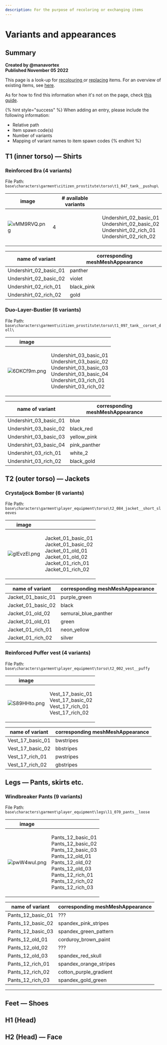 ```yaml
---
description: For the purpose of recoloring or exchanging items
---
```


# Variants and appearances

## Summary <a href="#summary" id="summary"></a>

**Created by @manavortex**\
**Published November 05 2022**

This page is a look-up for [recolouring ](../../../modding-guides/items-equipment/editing-existing-items/changing-materials-colors-and-textures.md)or [replacing](../../../modding-guides/items-equipment/editing-existing-items/replace-a-player-item-with-an-npc-item.md) items. For an overview of existing items, see [here](./).

As for how to find this information when it's not on the page, check [this guide](spawn-codes-baseids-hashes.md#the-.app).

{% hint style="success" %}
When adding an entry, please include the following information:

* Relative path
* Item spawn code(s)
* Number of variants
* Mapping of variant names to item spawn codes
{% endhint %}

## T1 (inner torso) — Shirts

### Reinforced Bra (4 variants)

File Path: `base\characters\garment\citizen_prostitute\torso\t1_047_tank__pushup\`

| image                                           | # available variants |                                                                                                           |
| ----------------------------------------------- | -------------------- | --------------------------------------------------------------------------------------------------------- |
| ![vMM9RVQ.png](https://i.imgur.com/vMM9RVQ.png) | 4                    | <p>Undershirt_02_basic_01<br>Undershirt_02_basic_02<br>Undershirt_02_rich_01<br>Undershirt_02_rich_02</p> |

| name of variant           | corresponding meshMeshAppearance |
| ------------------------- | -------------------------------- |
| Undershirt\_02\_basic\_01 | panther                          |
| Undershirt\_02\_basic\_02 | violet                           |
| Undershirt\_02\_rich\_01  | black\_pink                      |
| Undershirt\_02\_rich\_02  | gold                             |

### Duo-Layer-Bustier (6 variants)

File Path: `base\characters\garment\citizen_prostitute\torso\t1_097_tank__corset_doll\`

| image                                           |                                                                                                                                                               |
| ----------------------------------------------- | ------------------------------------------------------------------------------------------------------------------------------------------------------------- |
| ![6DKCf9m.png](https://i.imgur.com/6DKCf9m.png) | <p>Undershirt_03_basic_01<br>Undershirt_03_basic_02<br>Undershirt_03_basic_03<br>Undershirt_03_basic_04<br>Undershirt_03_rich_01<br>Undershirt_03_rich_02</p> |

| name of variant           | corresponding meshMeshAppearance |
| ------------------------- | -------------------------------- |
| Undershirt\_03\_basic\_01 | blue                             |
| Undershirt\_03\_basic\_02 | black\_red                       |
| Undershirt\_03\_basic\_03 | yellow\_pink                     |
| Undershirt\_03\_basic\_04 | pink\_panther                    |
| Undershirt\_03\_rich\_01  | white\_2                         |
| Undershirt\_03\_rich\_02  | black\_gold                      |

## T2 (outer torso) — Jackets

### Crystaljock Bomber (6 variants)

File Path: `base\characters\garment\player_equipment\torso\t2_084_jacket__short_sleeves`

| image                                           |                                                                                                                                                    |
| ----------------------------------------------- | -------------------------------------------------------------------------------------------------------------------------------------------------- |
| ![glEvzEl.png](https://i.imgur.com/glEvzEl.png) | <p>Jacket_01_basic_01<br>Jacket_01_basic_02<br>Jacket_01_old_01     <br>Jacket_01_old_02     <br>Jacket_01_rich_01     <br>Jacket_01_rich_02  </p> |

| name of variant       | corresponding meshMeshAppearance |
| --------------------- | -------------------------------- |
| Jacket\_01\_basic\_01 | purple\_green                    |
| Jacket\_01\_basic\_02 | black                            |
| Jacket\_01\_old\_02   | semurai\_blue\_panther           |
| Jacket\_01\_old\_01   | green                            |
| Jacket\_01\_rich\_01  | neon\_yellow                     |
| Jacket\_01\_rich\_02  | silver                           |

### Reinforced Puffer vest (4 variants)

File Path: `base\characters\garment\player_equipment\torso\t2_002_vest__puffy`

| image                                           |                                                                                   |
| ----------------------------------------------- | --------------------------------------------------------------------------------- |
| ![S89HHto.png](https://i.imgur.com/S89HHto.png) | <p>Vest_17_basic_01<br>Vest_17_basic_02<br>Vest_17_rich_01<br>Vest_17_rich_02</p> |

| name of variant     | corresponding meshMeshAppearance |
| ------------------- | -------------------------------- |
| Vest\_17\_basic\_01 | bwstripes                        |
| Vest\_17\_basic\_02 | bbstripes                        |
| Vest\_17\_rich\_01  | pwstripes                        |
| Vest\_17\_rich\_02  | gbstripes                        |

## Legs — Pants, skirts etc.

### Windbreaker Pants (9 variants)

File Path: `base\characters\garment\player_equipment\legs\l1_070_pants__loose`

| image                                           |                                                                                                                                                                                         |
| ----------------------------------------------- | --------------------------------------------------------------------------------------------------------------------------------------------------------------------------------------- |
| ![pwW4wul.png](https://i.imgur.com/pwW4wul.png) | <p>Pants_12_basic_01<br>Pants_12_basic_02<br>Pants_12_basic_03<br>Pants_12_old_01<br>Pants_12_old_02<br>Pants_12_old_03<br>Pants_12_rich_01<br>Pants_12_rich_02<br>Pants_12_rich_03</p> |

| name of variant      | corresponding meshMeshAppearance |
| -------------------- | -------------------------------- |
| Pants\_12\_basic\_01 |  ???                             |
| Pants\_12\_basic\_02 | spandex\_pink\_stripes           |
| Pants\_12\_basic\_03 | spandex\_green\_pattern          |
| Pants\_12\_old\_01   | corduroy\_brown\_paint           |
| Pants\_12\_old\_02   |  ???                             |
| Pants\_12\_old\_03   | spandex\_red\_skull              |
| Pants\_12\_rich\_01  | spandex\_orange\_stripes         |
| Pants\_12\_rich\_02  | cotton\_purple\_gradient         |
| Pants\_12\_rich\_03  | spandex\_gold\_green             |

***

## Feet — Shoes

## H1 (Head)

## H2 (Head) — Face

